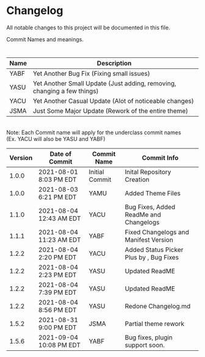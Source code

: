 <h1> Changelog </h1>
<p> All notable changes to this project will be documented in this file.

Commit Names and meanings. </p>

<h1></h1>

<table class="tg">
<thead>
  <tr>
    <th class="tg-wgsn"><span style="font-weight:bold">Name</span></th>
    <th class="tg-wgsn"><span style="font-weight:bold">Description</span></th>
  </tr>
</thead>
<tbody>
  <tr>
    <td class="tg-wgsn">YABF</td>
    <td class="tg-wgsn">Yet Another Bug Fix (Fixing small issues)</td>
  </tr>
  <tr>
    <td class="tg-wgsn">YASU</td>
    <td class="tg-wgsn">Yet Another Small Update (Just adding, removing, changing a few things)</td>
  </tr>
  <tr>
    <td class="tg-wgsn">YACU</td>
    <td class="tg-wgsn">Yet Another Casual Update (Alot of noticeable changes)</td>
  </tr>
  <tr>
    <td class="tg-gx32">JSMA</td>
    <td class="tg-gx32">Just Some Major Update (Rework of the entire theme)</td>
  </tr>
</tbody>
</table>
<br>
Note: Each Commit name will apply for the underclass commit names <br>
(Ex. YACU will also be YASU and YABF)

<table class="tg">
<thead>
  <tr>
    <th class="tg-0pky">Version</th>
    <th class="tg-0pky">Date of Commit</th>
    <th class="tg-0pky">Commit Name</th>
    <th class="tg-0pky">Commit Info</th>
  </tr>
</thead>
<tbody>
  <tr>
    <td class="tg-0lax">1.0.0</td>
    <td class="tg-0lax">2021-08-01 8:03 PM EDT</td>
    <td class="tg-0lax">Initial Commit</td>
    <td class="tg-0lax">Inital Repository Creation</td>
  </tr>
  <tr>
    <td class="tg-0lax">1.0.0</td>
    <td class="tg-0lax">2021-08-03 6:21 PM EDT</td>
    <td class="tg-0lax">YAMU</td>
    <td class="tg-0lax">Added Theme Files</td>
  </tr>
  <tr>
    <td class="tg-0lax">1.1.0</td>
    <td class="tg-0lax">2021-08-04 12:43 AM EDT</td>
    <td class="tg-0lax">YACU</td>
    <td class="tg-0lax">Bug Fixes, Added ReadMe and Changelogs</td>
  </tr>
  <tr>
    <td class="tg-0lax">1.1.1</td>
    <td class="tg-0lax">2021-08-04 11:23 AM EDT</td>
    <td class="tg-0lax">YABF</td>
    <td class="tg-0lax">Fixed Changelogs and Manifest Version</td>
  </tr>
  <tr>
    <td class="tg-0lax">1.2.2</td>
    <td class="tg-0lax">2021-08-04 2:20 PM EDT</td>
    <td class="tg-0lax">YACU</td>
    <td class="tg-0lax">Added Status Picker Plus by , Bug Fixes</td>
  </tr>
  <tr>
    <td class="tg-0lax">1.2.2</td>
    <td class="tg-0lax">2021-08-04 2:23 PM EDT</td>
    <td class="tg-0lax">YASU</td>
    <td class="tg-0lax">Updated ReadME</td>
  </tr>
  <tr>
    <td class="tg-0lax">1.2.2</td>
    <td class="tg-0lax">2021-08-04 7:39 PM EDT</td>
    <td class="tg-0lax">YASU</td>
    <td class="tg-0lax">Updated ReadME</td>
  </tr>
  <tr>
    <td class="tg-0lax">1.2.2</td>
    <td class="tg-0lax">2021-08-04 8:56 PM EDT</td>
    <td class="tg-0lax">YASU</td>
    <td class="tg-0lax">Redone Changelog.md</td>
  </tr>
  <tr>
    <td class="tg-0lax">1.5.2</td>
    <td class="tg-0lax">2021-08-31 9:00 PM EDT</td>
    <td class="tg-0lax">JSMA</td>
    <td class="tg-0lax">Partial theme rework</td>
  </tr>
    <tr>
    <td class="tg-0lax">1.5.6</td>
    <td class="tg-0lax">2021-09-04 10:08 PM EDT</td>
    <td class="tg-0lax">YABF</td>
    <td class="tg-0lax">Bug fixes, plugin support soon.</td>
  </tr>
</tbody>
</table>

